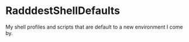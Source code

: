 RadddestShellDefaults
=====================

My shell profiles and scripts that are default to a new environment I come by.